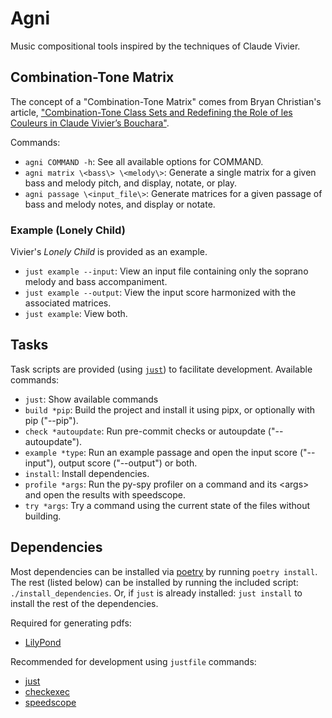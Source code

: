# Agni

Music compositional tools inspired by the techniques of Claude Vivier.

## Combination-Tone Matrix

The concept of a "Combination-Tone Matrix" comes from Bryan Christian's article,
["Combination-Tone Class Sets and Redefining the Role of les Couleurs in Claude Vivier’s Bouchara"](https://mtosmt.org/issues/mto.14.20.2/mto.14.20.2.christian.html).

Commands:

- `agni COMMAND -h`: See all available options for COMMAND.
- `agni matrix \<bass\> \<melody\>`: Generate a single matrix for a given bass
  and melody pitch, and display, notate, or play.
- `agni passage \<input_file\>`: Generate matrices for a given passage of bass
  and melody notes, and display or notate.

### Example (Lonely Child)

Vivier's _Lonely Child_ is provided as an example.

- `just example --input`: View an input file containing only the soprano melody
  and bass accompaniment.
- `just example --output`: View the input score harmonized with the associated
  matrices.
- `just example`: View both.

## Tasks

Task scripts are provided (using [`just`](https://just.systems/man/en/ "just"))
to facilitate development. Available commands:

- `just`: Show available commands
- `build *pip`: Build the project and install it using pipx, or optionally with
  pip ("--pip").
- `check *autoupdate`: Run pre-commit checks or autoupdate ("--autoupdate").
- `example *type`: Run an example passage and open the input score ("--input"),
  output score ("--output") or both.
- `install`: Install dependencies.
- `profile *args`: Run the py-spy profiler on a command and its \<args\> and open
  the results with speedscope.
- `try *args`: Try a command using the current state of the files without
  building.

## Dependencies

Most dependencies can be installed via [poetry](https://python-poetry.org/ "poetry")
by running `poetry install`. The rest (listed below) can be installed by running
the included script: `./install_dependencies`. Or, if `just` is already
installed: `just install` to install the rest of the dependencies.

Required for generating pdfs:

- [LilyPond](https://lilypond.org/ "lilypond")

Recommended for development using `justfile` commands:

- [just](https://just.systems/man/en/ "just")
- [checkexec](https://github.com/kurtbuilds/checkexec "checkexec")
- [speedscope](https://github.com/jlfwong/speedscope "speedscope")
